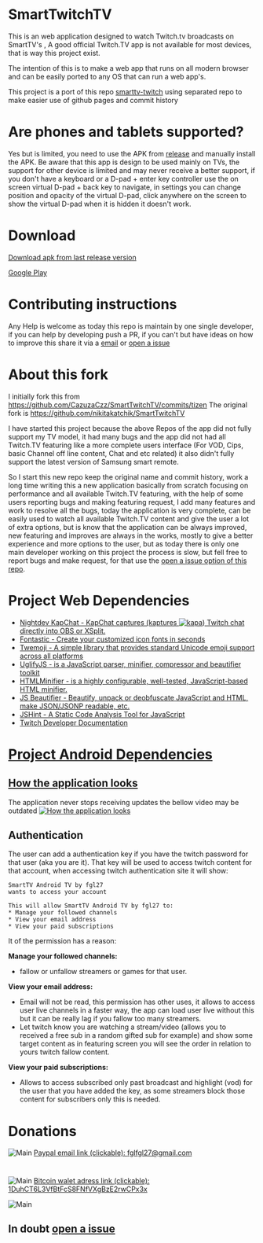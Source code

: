 SmartTwitchTV
==============

This is an web application designed to watch Twitch.tv broadcasts on SmartTV's , A good official Twitch.TV app is not available for most devices, that is way this project exist.

The intention of this is to make a web app that runs on all modern browser and can be easily ported to any OS that can run a web app's.

This project is a port of this repo [smarttv-twitch](https://github.com/fgl27/smarttv-twitch) using separated repo to make easier use of github pages and commit history

Are phones and tablets supported?
==============

Yes but is limited, you need to use the APK from [release](https://github.com/fgl27/SmartTwitchTV/releases) and manually install the APK. Be aware that this app is design to be used mainly on TVs, the support for other device is limited and may never receive a better support, if you don't have a keyboard or a D-pad + enter key controller use the on screen virtual D-pad + back key to navigate, in settings you can change position and opacity of the virtual D-pad, click anywhere on the screen to show the virtual D-pad when it is hidden it doesn't work.

Download
==============

[Download apk from last release version](https://github.com/fgl27/SmartTwitchTV/releases)

[Google Play](https://play.google.com/store/apps/details?id=com.fgl27.twitch)

Contributing instructions
==============

Any Help is welcome as today this repo is maintain by one single developer, if you can help by developing push a PR, if you can't but have ideas on how to improve this share it via a [email](mailto:fglfgl27@gmail.com) or [open a issue](https://github.com/fgl27/SmartTwitchTV/issues/new/choose)

About this fork
===============

I initially fork this from https://github.com/CazuzaCzz/SmartTwitchTV/commits/tizen
The original fork is https://github.com/nikitakatchik/SmartTwitchTV

I have started this project because the above Repos of the app did not fully support my TV model, it had many bugs and the app did not had all Twitch.TV featuring like a more complete users interface (For VOD, Cips, basic Channel off line content, Chat and etc related) it also didn't fully support the latest version of Samsung smart remote.

So I start this new repo keep the original name and commit history, work a long time writing this a new application basically from scratch focusing on performance and all available Twitch.TV featuring, with the help of some users reporting bugs and making featuring request, I add many features and work to resolve all the bugs, today the application is very complete, can be easily used to watch all available Twitch.TV content and give the user a lot of extra options, but is know that the application can be always improved, new featuring and improves are always in the works, mostly to give a better experience and more options to the user, but as today there is only one main developer working on this project the process is slow, but fell free to report bugs and make request, for that use the [open a issue option of this repo](https://github.com/fgl27/SmartTwitchTV/issues/new/choose).

Project Web Dependencies
==============

* [Nightdev KapChat - KapChat captures (kaptures ![kapa](https://static-cdn.jtvnw.net/emoticons/v1/25/1.0)) Twitch chat directly into OBS or XSplit.](https://www.nightdev.com/kapchat/)
* [Fontastic - Create your customized icon fonts in seconds](http://app.fontastic.me)
* [Twemoji - A simple library that provides standard Unicode emoji support across all platforms](https://github.com/twitter/twemoji)
* [UglifyJS - is a JavaScript parser, minifier, compressor and beautifier toolkit](https://github.com/mishoo/UglifyJS2)
* [HTMLMinifier - is a highly configurable, well-tested, JavaScript-based HTML minifier.](https://github.com/kangax/html-minifier)
* [JS Beautifier - Beautify, unpack or deobfuscate JavaScript and HTML, make JSON/JSONP readable, etc.](https://github.com/beautify-web/js-beautify)
* [JSHint - A Static Code Analysis Tool for JavaScript](https://github.com/jshint/jshint)
* [Twitch Developer Documentation](https://dev.twitch.tv/docs/)

[Project Android Dependencies](https://github.com/fgl27/SmartTwitchTV/tree/master/apk#project-apk-dependencies)
==============

## [How the application looks](https://github.com/fgl27/SmartTwitchTV/tree/master/screenshot)
The application never stops receiving updates the bellow video may be outdated
[![How the application looks](https://fgl27.github.io/SmartTwitchTV/screenshot/Screenshot_you.png)](http://www.youtube.com/watch?v=3qB1JSZ1qqA)


## Authentication
The user can add a authentication key if you have the twitch password for that user (aka you are it).
That key will be used to access twitch content for that account, when accessing twitch authentication site it will show:

	SmartTV Android TV by fgl27
	wants to access your account
	
	This will allow SmartTV Android TV by fgl27 to:
	* Manage your followed channels
	* View your email address
	* View your paid subscriptions

It of the permission has a reason:

**Manage your followed channels:**

* fallow or unfallow streamers or games for that user.<br>

**View your email address:**

* Email will not be read, this permission has other uses, it allows to access user live channels in a faster way, the app can load user live without this but it can be really lag if you fallow too many streamers. 
* Let twitch know you are watching a stream/video (allows you to received a free sub in a random gifted sub for example) and show some target content as in featuring screen you will see the order in relation to yours twitch fallow content.<br>

**View your paid subscriptions:**

* Allows to access subscribed only past broadcast and highlight (vod) for the user that you have added the key, as some streamers block those content for subscribers only this is needed.<br>

Donations
==============

![Main](https://fgl27.github.io/SmartTwitchTV/screenshot/paypal.png) [Paypal email link (clickable): fglfgl27@gmail.com](https://www.paypal.com/cgi-bin/webscr?cmd=_donations&business=fglfgl27@gmail.com&lc=US&no_note=0&item_name=Donate+to+tanks+for+the+twitch+app&cn=&curency_code=USD&bn=PP-DonationsBF:btn_donateCC_LG.gif:NonHosted)
#
![Main](https://fgl27.github.io/SmartTwitchTV/screenshot/bitcoin.png) [Bitcoin walet adress link (clickable): 1DuhCT6L3VfBtFcS8FNfVXgBzE2rwCPx3x](https://chart.googleapis.com/chart?cht=qr&chs=350x350&chl=bitcoin:1DuhCT6L3VfBtFcS8FNfVXgBzE2rwCPx3x)

![Main](https://fgl27.github.io/SmartTwitchTV/screenshot/chart.png)

## In doubt [open a issue](https://github.com/fgl27/SmartTwitchTV/issues/new/choose)


